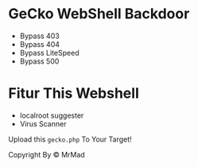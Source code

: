 # GeCko WebShell Backdoor

* Bypass 403
* Bypass 404
* Bypass LiteSpeed
* Bypass 500

# Fitur This Webshell
* localroot suggester
* Virus Scanner

Upload this `gecko.php` To Your Target!

Copyright By &copy; MrMad
